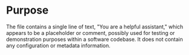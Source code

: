 # Purpose
The file contains a single line of text, "You are a helpful assistant," which appears to be a placeholder or comment, possibly used for testing or demonstration purposes within a software codebase. It does not contain any configuration or metadata information.
